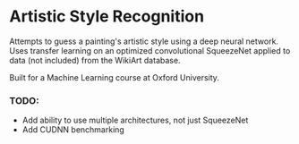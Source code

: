 # Artistic Style Recognition
Attempts to guess a painting's artistic style using a deep neural network.
Uses transfer learning on an optimized convolutional SqueezeNet applied to data (not included) from the WikiArt database.

Built for a Machine Learning course at Oxford University.

### TODO:
- Add ability to use multiple architectures, not just SqueezeNet
- Add CUDNN benchmarking
